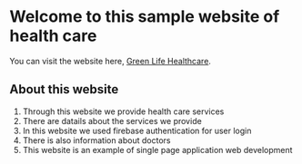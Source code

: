 # Welcome to this sample website of health care

You can visit the website here, [Green Life Healthcare](https://green-life-healthcare.web.app).

## About this website

1. Through this website we provide health care services
2. There are datails about the services we provide
3. In this website we used firebase authentication for user login
4. There is also information about doctors
5. This website is an example of single page application web development